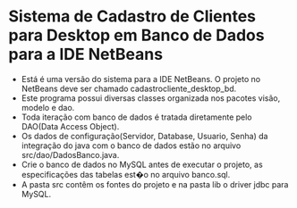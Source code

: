 # Sistema de Cadastro de Clientes para Desktop em Banco de Dados para a IDE NetBeans
 - Está é uma versão do sistema para a IDE NetBeans. O projeto no NetBeans deve ser chamado cadastrocliente_desktop_bd.<br>
 - Este programa possui diversas classes organizada nos pacotes visão, modelo e dao.<br>
 - Toda iteração com banco de dados é tratada diretamente pelo DAO(Data Access Object).<br>
 - Os dados de configuração(Servidor, Database, Usuario, Senha) da integração do java com o banco de dados estão no arquivo src/dao/DadosBanco.java.<br>
 - Crie o banco de dados no MySQL antes de executar o projeto, as especificações das tabelas est�o no arquivo banco.sql.<br>
 - A pasta src contêm os fontes do projeto e na pasta  lib o driver jdbc para MySQL.<br>